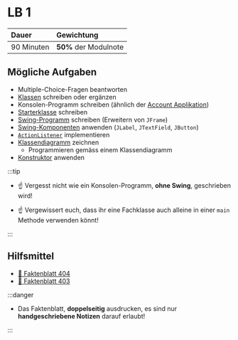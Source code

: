# LB 1

| **Dauer**  | **Gewichtung**        |
| :--------- | :-------------------- |
| 90 Minuten | **50%** der Modulnote |

## Mögliche Aufgaben

- Multiple-Choice-Fragen beantworten
- [Klassen](../konzepte/fachklassen.md) schreiben oder ergänzen
- Konsolen-Programm schreiben (ähnlich der [Account Applikation](../aufgaben-grundlagen/account-application.md))
- [Starterklasse](../aufgaben-grundlagen/starterklasse.md) schreiben
- [Swing-Programm](../aufgaben-swing/fenster.md) schreiben (Erweitern von `JFrame`)
- [Swing-Komponenten](../aufgaben-swing/komponenten.md) anwenden (`JLabel`, `JTextField`, `JButton`)
- [`ActionListener`](../konzepte/actionlistener.md) implementieren
- [Klassendiagramm](../konzepte/uml.md) zeichnen
  - Programmieren gemäss einem Klassendiagramm
- [Konstruktor](../konzepte/konstruktor.md) anwenden

:::tip

- :point_up: Vergesst nicht wie ein Konsolen-Programm, **ohne Swing**, geschrieben wird!

- :point_up: Vergewissert euch, dass ihr eine Fachklasse auch alleine in einer `main` Methode verwenden könnt!

:::

## Hilfsmittel

- [:paperclip: Faktenblatt 404](https://drive.google.com/file/d/131h3iXmzMGexMoQLhKLrC9qWRO1LgXd3/view)
- [:paperclip: Faktenblatt 403](https://drive.google.com/file/d/1318FFx6ZBkpmmFzr9xrpZc2zrfEvmjz5/view)

:::danger

- Das Faktenblatt, **doppelseitig** ausdrucken, es sind nur **handgeschriebene Notizen** darauf erlaubt!

:::
